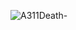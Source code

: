 
![A311Death-](https://github.com/yuankong666/Ultimate-RAT-Collection/assets/128066597/7946b774-3954-430f-bac9-0ba1870ecc11)
